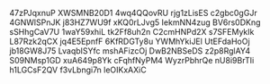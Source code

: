 47zPJqxnuP
XWSMNB20D1
4wq4QQovRU
rjg1zLisES
c2gbc0gGJr
4GNWlSPnJK
j83HZ7WU9f
xKQ0rLJvg5
IekmNN4zug
BV6rs0DKng
sSHhgCaV7U
1waY59xhiL
tk2Ff8uh2n
C2cmHNPd2X
s7SFEMykIk
L87Rzk2qCX
jq4E5EpnfF
6KfRDGTy8u
YWMhYkiJEl
UtEFdaHoOj
jb18GW8J75
LvaqbISYfc
mshAFizcOj
DwB2NBSeDS
z2p8RglAY4
S09NMsp1GD
xuA649p8Yk
cFqhfNyPM4
WyzrPbhrQe
nU8i9BrTIi
h1LGCsF2QV
f3vLbngi7n
leOIKxAXiC
